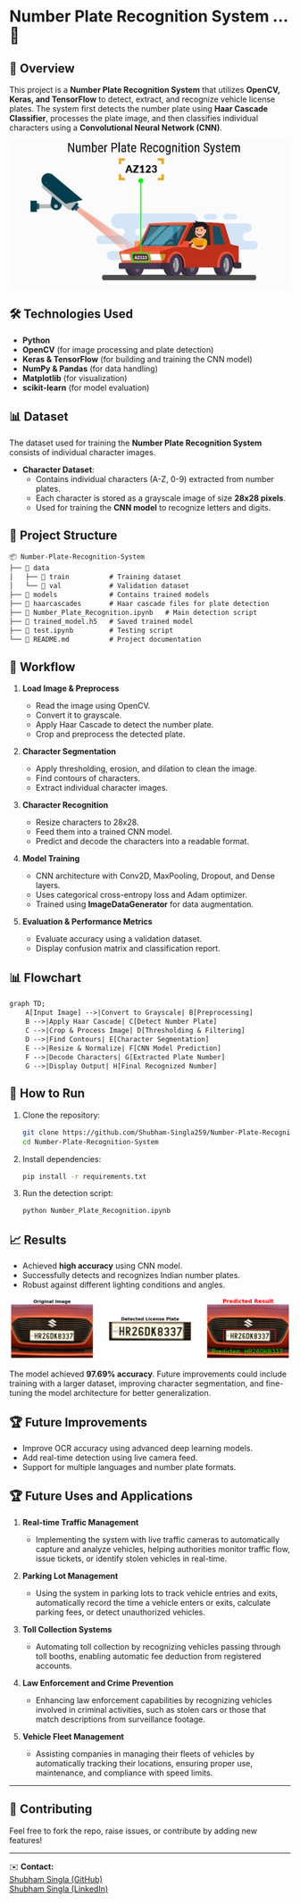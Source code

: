 # Number Plate Recognition System ...🚗

## 📌 Overview
This project is a **Number Plate Recognition System** that utilizes **OpenCV, Keras, and TensorFlow** to detect, extract, and recognize vehicle license plates. The system first detects the number plate using **Haar Cascade Classifier**, processes the plate image, and then classifies individual characters using a **Convolutional Neural Network (CNN)**.

<p align="center">
  <img src="Capture.JPG" alt="Result Image">
</p>


## 🛠 Technologies Used
- **Python**
- **OpenCV** (for image processing and plate detection)
- **Keras & TensorFlow** (for building and training the CNN model)
- **NumPy & Pandas** (for data handling)
- **Matplotlib** (for visualization)
- **scikit-learn** (for model evaluation)

## 📊 Dataset
The dataset used for training the **Number Plate Recognition System** consists of individual character images. 

- **Character Dataset**:  
   - Contains individual characters (A-Z, 0-9) extracted from number plates.  
   - Each character is stored as a grayscale image of size **28x28 pixels**.  
   - Used for training the **CNN model** to recognize letters and digits.


## 📂 Project Structure
```
📦 Number-Plate-Recognition-System
├── 📁 data
│   ├── 📁 train          # Training dataset
│   └── 📁 val            # Validation dataset
├── 📁 models             # Contains trained models
├── 📁 haarcascades       # Haar cascade files for plate detection
├── 📄 Number_Plate_Recognition.ipynb   # Main detection script
├── 📄 trained_model.h5   # Saved trained model
├── 📄 test.ipynb         # Testing script
└── 📄 README.md          # Project documentation 

```

## 🔄 Workflow
1. **Load Image & Preprocess**
   - Read the image using OpenCV.
   - Convert it to grayscale.
   - Apply Haar Cascade to detect the number plate.
   - Crop and preprocess the detected plate.

2. **Character Segmentation**
   - Apply thresholding, erosion, and dilation to clean the image.
   - Find contours of characters.
   - Extract individual character images.

3. **Character Recognition**
   - Resize characters to 28x28.
   - Feed them into a trained CNN model.
   - Predict and decode the characters into a readable format.

4. **Model Training**
   - CNN architecture with Conv2D, MaxPooling, Dropout, and Dense layers.
   - Uses categorical cross-entropy loss and Adam optimizer.
   - Trained using **ImageDataGenerator** for data augmentation.

5. **Evaluation & Performance Metrics**
   - Evaluate accuracy using a validation dataset.
   - Display confusion matrix and classification report.

## 📊 Flowchart
```mermaid
graph TD;
    A[Input Image] -->|Convert to Grayscale| B[Preprocessing]
    B -->|Apply Haar Cascade| C[Detect Number Plate]
    C -->|Crop & Process Image| D[Thresholding & Filtering]
    D -->|Find Contours| E[Character Segmentation]
    E -->|Resize & Normalize| F[CNN Model Prediction]
    F -->|Decode Characters| G[Extracted Plate Number]
    G -->|Display Output| H[Final Recognized Number]
```

## 🚀 How to Run
1. Clone the repository:
   ```bash
   git clone https://github.com/Shubham-Singla259/Number-Plate-Recognition-System.git
   cd Number-Plate-Recognition-System
   ```
2. Install dependencies:
   ```bash
   pip install -r requirements.txt
   ```
3. Run the detection script:
   ```bash
   python Number_Plate_Recognition.ipynb
   ```

## 📈 Results
- Achieved **high accuracy** using CNN model.
- Successfully detects and recognizes Indian number plates.
- Robust against different lighting conditions and angles.

![Result Image](output.png)


The model achieved **97.69% accuracy**. Future improvements could include training with a larger dataset, improving character segmentation, and fine-tuning the model architecture for better generalization.


## 🏆 Future Improvements
- Improve OCR accuracy using advanced deep learning models.
- Add real-time detection using live camera feed.
- Support for multiple languages and number plate formats.

## 🏆 Future Uses and Applications

1. **Real-time Traffic Management**
   - Implementing the system with live traffic cameras to automatically capture and analyze vehicles, helping authorities monitor traffic flow, issue tickets, or identify stolen vehicles in real-time.

2. **Parking Lot Management**
   - Using the system in parking lots to track vehicle entries and exits, automatically record the time a vehicle enters or exits, calculate parking fees, or detect unauthorized vehicles.

3. **Toll Collection Systems**
   - Automating toll collection by recognizing vehicles passing through toll booths, enabling automatic fee deduction from registered accounts.

4. **Law Enforcement and Crime Prevention**
   - Enhancing law enforcement capabilities by recognizing vehicles involved in criminal activities, such as stolen cars or those that match descriptions from surveillance footage.

5. **Vehicle Fleet Management**
   - Assisting companies in managing their fleets of vehicles by automatically tracking their locations, ensuring proper use, maintenance, and compliance with speed limits.

---

## 🤝 Contributing
Feel free to fork the repo, raise issues, or contribute by adding new features!

---
✉️ **Contact:**  
[Shubham Singla (GitHub)](https://github.com/Shubham-Singla259)  
[Shubham Singla (LinkedIn)](https://www.linkedin.com/in/shubham-singla-b19003256/)





















